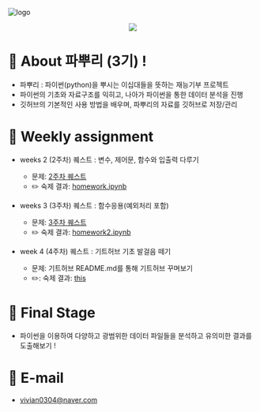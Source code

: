 ![logo](https://user-images.githubusercontent.com/29548128/71769266-43433580-2f62-11ea-8d41-ae40f21f8c50.png)
<p align="center"><img src="image_src" src="https://user-images.githubusercontent.com/29548128/71769266-43433580-2f62-11ea-8d41-ae40f21f8c50.png"></p>

# :seedling: About 파뿌리 (3기) !
- 파뿌리 : 파이썬(python)을 뿌시는 이십대들을 뜻하는 재능기부 프로젝트 
- 파이썬의 기초와 자료구조를 익히고, 나아가 파이썬을 통한 데이터 분석을 진행
- 깃허브의 기본적인 사용 방법을 배우며, 파뿌리의 자료를 깃허브로 저장/관리 


# :file_folder: Weekly assignment
- weeks 2 (2주차) 퀘스트 : 변수, 제어문, 함수와 입출력 다루기
  - 문제: [2주차 퀘스트](https://github.com/koptimizer/Python_Breakers/blob/40712328a8371c04f9b97fcaa78accdac7daa32f/season3/quest/2%EC%A3%BC%EC%B0%A8%ED%80%98%EC%8A%A4%ED%8A%B8.md)
  - :pencil2: 숙제 결과: [homework.ipynb](https://github.com/vivian0304/test_git/blob/437d8086100fc0a094d7e4fb9a7fffb38b4edc8c/homework.ipynb)
  
- weeks 3 (3주차) 퀘스트 : 함수응용(예외처리 포함)
  - 문제: [3주차 퀘스트](https://github.com/koptimizer/Python_Breakers/blob/40712328a8371c04f9b97fcaa78accdac7daa32f/season3/quest/3%EC%A3%BC%EC%B0%A8%ED%80%98%EC%8A%A4%ED%8A%B8.md)
  - :pencil2: 숙제 결과: [homework2.ipynb](https://github.com/vivian0304/test_git/blob/437d8086100fc0a094d7e4fb9a7fffb38b4edc8c/homework2.ipynb)

- week 4 (4주차) 퀘스트 : 기트허브 기초 발걸음 떼기
  - 문제: 기트허브 README.md를 통해 기트허브 꾸며보기
  - ✏️: 숙제 결과: [this](https://github.com/vivian0304/test_git/blob/0cedfe8e6db716ad699469ab9d52a24ad00f8b89/README.md)

# :pushpin: Final Stage
- 파이썬을 이용하여 다양하고 광범위한 데이터 파일들을 분석하고 유의미한 결과를 도출해보기 !
  
  
# :speech_balloon: E-mail
- <vivian0304@naver.com>

